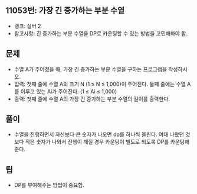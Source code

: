 <h2>11053번: 가장 긴 증가하는 부분 수열</h2>
<ul>
  <li>랭크: 실버 2</li>
  <li>참고사항: 긴 증가하는 부분 수열을 DP로 카운팅할 수 있는 방법을 고민해봐야 함.</li>
</ul>
<h2>문제</h2>
<ul>
  <li>수열 A가 주어졌을 때, 가장 긴 증가하는 부분 수열을 구하는 프로그램을 작성하시오.</li>
  <li>입력: 첫째 줄에 수열 A의 크기 N (1 ≤ N ≤ 1,000)이 주어진다. 둘째 줄에는 수열 A를 이루고 있는 Ai가 주어진다. (1 ≤ Ai ≤ 1,000)</li>
  <li>출력: 첫째 줄에 수열 A의 가장 긴 증가하는 부분 수열의 길이를 출력한다.</li>
</ul>
<h2>풀이</h2>
<ul>
  <li>
    수열을 진행하면서 자신보다 큰 숫자가 나오면 dp를 하나씩 올린다. 여태 나왔던 것보다 작은 숫자가 나와서 진행이 깨질 경우 카운팅이 별도로 되도록 DP를 카운팅해준다.
  </li>
</ul>
<h2>팁</h2>
<ul>
  <li>DP를 부여해주는 방법이 중요함.</li>
</ul>
